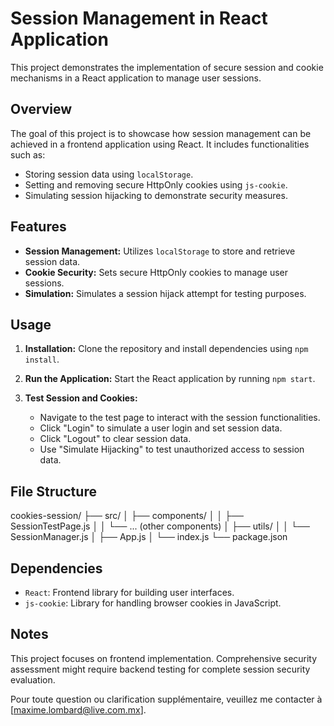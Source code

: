 # Session Management in React Application

This project demonstrates the implementation of secure session and cookie mechanisms in a React application to manage user sessions.

## Overview

The goal of this project is to showcase how session management can be achieved in a frontend application using React. It includes functionalities such as:

- Storing session data using `localStorage`.
- Setting and removing secure HttpOnly cookies using `js-cookie`.
- Simulating session hijacking to demonstrate security measures.

## Features

- **Session Management:** Utilizes `localStorage` to store and retrieve session data.
- **Cookie Security:** Sets secure HttpOnly cookies to manage user sessions.
- **Simulation:** Simulates a session hijack attempt for testing purposes.

## Usage

1. **Installation:** Clone the repository and install dependencies using `npm install`.

2. **Run the Application:** Start the React application by running `npm start`.

3. **Test Session and Cookies:**
   - Navigate to the test page to interact with the session functionalities.
   - Click "Login" to simulate a user login and set session data.
   - Click "Logout" to clear session data.
   - Use "Simulate Hijacking" to test unauthorized access to session data.

## File Structure

cookies-session/
├── src/
│ ├── components/
│ │ ├── SessionTestPage.js
│ │ └── ... (other components)
│ ├── utils/
│ │ └── SessionManager.js
│ ├── App.js
│ └── index.js
└── package.json


## Dependencies

- `React`: Frontend library for building user interfaces.
- `js-cookie`: Library for handling browser cookies in JavaScript.

## Notes

This project focuses on frontend implementation. Comprehensive security assessment might require backend testing for complete session security evaluation.

Pour toute question ou clarification supplémentaire, veuillez me contacter à [maxime.lombard@live.com.mx].
